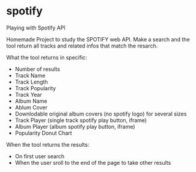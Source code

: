 spotify
=======

Playing with Spotify API

Homemade Project to study the SPOTIFY web API.
Make a search and the tool return all tracks and related infos that match the resarch.

What the tool returns in specific:
- Number of results
- Track Name
- Track Length
- Track Popularity
- Track Year
- Album Name
- Ablum Cover 
- Downlodable original album covers (no spotify logo) for several sizes
- Track Player (single track spotify play button, iframe)
- Album Player (album spotify play button, iframe)
- Popularity Donut Chart

When the tool returns the results:
- On first user search
- When the user sroll to the end of the page to take other results
